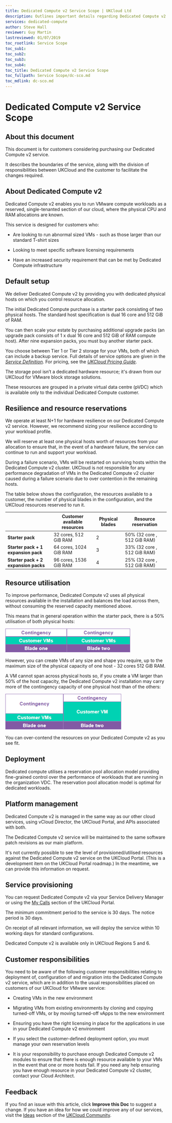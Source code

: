 ```yaml
---
title: Dedicated Compute v2 Service Scope | UKCloud Ltd
description: Outlines important details regarding Dedicated Compute v2
services: dedicated-compute
author: Steve Hall
reviewer: Guy Martin
lastreviewed: 01/07/2019
toc_rootlink: Service Scope
toc_sub1: 
toc_sub2:
toc_sub3:
toc_sub4:
toc_title: Dedicated Compute v2 Service Scope
toc_fullpath: Service Scope/dc-sco.md
toc_mdlink: dc-sco.md
---
```


# Dedicated Compute v2 Service Scope

## About this document

This document is for customers considering purchasing our Dedicated Compute v2 service.

It describes the boundaries of the service, along with the division of responsibilities between UKCloud and the customer to facilitate the changes required.

## About Dedicated Compute v2

Dedicated Compute v2 enables you to run VMware compute workloads as a reserved, single-tenanted section of our cloud, where the physical CPU and RAM allocations are known.

This service is designed for customers who:

- Are looking to run abnormal sized VMs - such as those larger than our standard T-shirt sizes

- Looking to meet specific software licensing requirements

- Have an increased security requirement that can be met by Dedicated Compute infrastructure

## Default setup

We deliver Dedicated Compute v2 by providing you with dedicated physical hosts on which you control resource allocation.

The initial Dedicated Compute purchase is a starter pack consisting of two physical hosts. The standard host specification is dual 16 core and 512 GiB of RAM.

You can then scale your estate by purchasing additional upgrade packs (an upgrade pack consists of  1 x dual 16 core and 512 GiB of RAM compute host). After nine expansion packs, you must buy another starter pack.

You choose between Tier 1 or Tier 2 storage for your VMs, both of which can include a backup service. Full details of service options are given in the [*Service Definition*](dc-sd.md). For pricing, see the [*UKCloud Pricing Guide*](https://ukcloud.com/wp-content/uploads/2019/06/ukcloud-pricing-guide-11.0.pdf).

The storage pool isn’t a dedicated hardware resource; it's drawn from our UKCloud for VMware block storage solutions.

These resources are grouped in a private virtual data centre (pVDC) which is available only to the individual Dedicated Compute customer.

## Resilience and resource reservations

We operate at least N+1 for hardware resilience on our Dedicated Compute v2 service. However, we recommend sizing your resilience according to your workload profile.

We will reserve at least one physical hosts worth of resources from your allocation to ensure that, in the event of a hardware failure, the service can continue to run and support your workload.

During a failure scenario, VMs will be restarted on surviving hosts within the Dedicated Compute v2 cluster. UKCloud is not responsible for any performance degradation of VMs in the Dedicated Compute v2 cluster caused during a failure scenario due to over contention in the remaining hosts.

The table below shows the configuration, the resources available to a customer, the number of physical blades in the configuration, and the UKCloud resources reserved to run it.

&nbsp;                               | Customer available resources | Physical blades | Resource reservation
-------------------------------------|------------------------------|-----------------|---------------------
**Starter pack**                     | 32 cores, 512 GiB RAM        | 2               | 50% (32 core , 512 GiB RAM)
**Starter pack + 1 expansion pack**  | 64 cores, 1024 GiB RAM       | 3               | 33% (32 core , 512 GiB RAM)
**Starter pack + 2 expansion packs** | 96 cores, 1536 GiB RAM       | 4               | 25% (32 core , 512 GiB RAM)

## Resource utilisation

To improve performance, Dedicated Compute v2 uses all physical resources available in the installation and balances the load across them, without consuming the reserved capacity mentioned above.

This means that in general operation within the starter pack, there is a 50% utilisation of both physical hosts:

![50% utilisation of blades](images/vmw-dc-contingency1.png)

However, you can create VMs of any size and shape you require, up to the maximum size of the physical capacity of one host - 32 cores 512 GiB RAM.

A VM cannot span across physical hosts so, if you create a VM larger than 50% of the host capacity, the Dedicated Compute v2 installation may carry more of the contingency capacity of one physical host than of the others:

![Greater than 50% utilisation of blade](images/vmw-dc-contingency2.png)

You can over-contend the resources on your Dedicated Compute v2 as you see fit.

## Deployment

Dedicated compute utilises a reservation pool allocation model providing fine-grained control over the performance of workloads that are running in the organization VDC. The reservation pool allocation model is optimal for dedicated workloads.

## Platform management

Dedicated Compute v2 is managed in the same way as our other cloud services, using vCloud Director, the UKCloud Portal, and APIs associated with both.

The Dedicated Compute v2 service will be maintained to the same software patch revisions as our main platform.

It's not currently possible to see the level of provisioned/utilised resources against the Dedicated Compute v2 service on the UKCloud Portal. (This is a development item on the UKCloud Portal roadmap.) In the meantime, we can provide this information on request.

## Service provisioning

You can request Dedicated Compute v2 via your Service Delivery Manager or using the [My Calls](https://portal.skyscapecloud.com/support/ivanti) section of the UKCloud Portal.

The minimum commitment period to the service is 30 days. The notice period is 30 days.

On receipt of all relevant information, we will deploy the service within 10 working days for standard configurations.

Dedicated Compute v2 is available only in UKCloud Regions 5 and 6.

## Customer responsibilities

You need to be aware of the following customer responsibilities relating to deployment of, configuration of and migration into the Dedicated Compute v2 service, which are in addition to the usual responsibilities placed on customers of our UKCloud for VMware service:

- Creating VMs in the new environment

- Migrating VMs from existing environments by cloning and copying turned-off VMs, or by moving turned-off vApps to the new environment

- Ensuring you have the right licensing in place for the applications in use in your Dedicated Compute v2 environment

- If you select the customer-defined deployment option, you must manage your own reservation levels

- It is your responsibility to purchase enough Dedicated Compute v2 modules to ensure that there is enough resource available to your VMs in the event that one or more hosts fail. If you need any help ensuring you have enough resource in your Dedicated Compute v2 cluster, contact your Cloud Architect.

## Feedback

If you find an issue with this article, click **Improve this Doc** to suggest a change. If you have an idea for how we could improve any of our services, visit the [Ideas](https://community.ukcloud.com/ideas) section of the [UKCloud Community](https://community.ukcloud.com).
